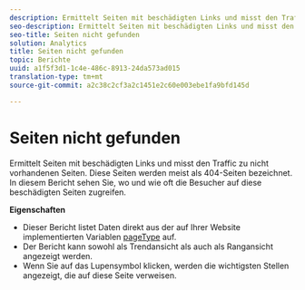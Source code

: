 ```yaml
---
description: Ermittelt Seiten mit beschädigten Links und misst den Traffic zu nicht vorhandenen Seiten. Diese Seiten werden meist als 404-Seiten bezeichnet. In diesem Bericht sehen Sie, wo und wie oft die Besucher auf diese beschädigten Seiten zugreifen.
seo-description: Ermittelt Seiten mit beschädigten Links und misst den Traffic zu nicht vorhandenen Seiten. Diese Seiten werden meist als 404-Seiten bezeichnet. In diesem Bericht sehen Sie, wo und wie oft die Besucher auf diese beschädigten Seiten zugreifen.
seo-title: Seiten nicht gefunden
solution: Analytics
title: Seiten nicht gefunden
topic: Berichte
uuid: a1f5f3d1-1c4e-486c-8913-24da573ad015
translation-type: tm+mt
source-git-commit: a2c38c2cf3a2c1451e2c60e003ebe1fa9bfd145d

---
```



# Seiten nicht gefunden

Ermittelt Seiten mit beschädigten Links und misst den Traffic zu nicht vorhandenen Seiten. Diese Seiten werden meist als 404-Seiten bezeichnet. In diesem Bericht sehen Sie, wo und wie oft die Besucher auf diese beschädigten Seiten zugreifen.

**Eigenschaften**

* Dieser Bericht listet Daten direkt aus der auf Ihrer Website implementierten Variablen [pageType](https://marketing.adobe.com/resources/help/en_US/sc/implement/c_pagetype.html) auf.
* Der Bericht kann sowohl als Trendansicht als auch als Rangansicht angezeigt werden.
* Wenn Sie auf das Lupensymbol klicken, werden die wichtigsten Stellen angezeigt, die auf diese Seite verweisen.

